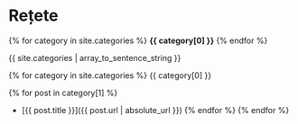 # Rețete

{% for category in site.categories %}
  **{{ category[0] }}**
{% endfor %}

{{ site.categories | array_to_sentence_string }}

{% for category in site.categories %}
  {{ category[0] }}

  {% for post in category[1] %}
  * [{{ post.title }}]({{ post.url | absolute_url }})
  {% endfor %}
{% endfor %}

